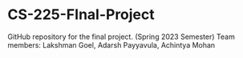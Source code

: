 # CS-225-FInal-Project
GitHub repository for the final project. (Spring 2023 Semester) Team members: Lakshman Goel, Adarsh Payyavula, Achintya Mohan
